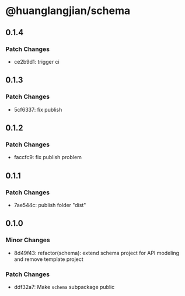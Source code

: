 # @huanglangjian/schema

## 0.1.4

### Patch Changes

- ce2b9d1: trigger ci

## 0.1.3

### Patch Changes

- 5cf6337: fix publish

## 0.1.2

### Patch Changes

- faccfc9: fix publish problem

## 0.1.1

### Patch Changes

- 7ae544c: publish folder "dist"

## 0.1.0

### Minor Changes

- 8d49f43: refactor(schema): extend schema project for API modeling and remove template project

### Patch Changes

- ddf32a7: Make `schema` subpackage public
